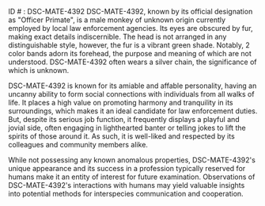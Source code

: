 ID # : DSC-MATE-4392
DSC-MATE-4392, known by its official designation as "Officer Primate", is a male monkey of unknown origin currently employed by local law enforcement agencies. Its eyes are obscured by fur, making exact details indiscernible. The head is not arranged in any distinguishable style, however, the fur is a vibrant green shade. Notably, 2 color bands adorn its forehead, the purpose and meaning of which are not understood. DSC-MATE-4392 often wears a silver chain, the significance of which is unknown.

DSC-MATE-4392 is known for its amiable and affable personality, having an uncanny ability to form social connections with individuals from all walks of life. It places a high value on promoting harmony and tranquility in its surroundings, which makes it an ideal candidate for law enforcement duties. But, despite its serious job function, it frequently displays a playful and jovial side, often engaging in lighthearted banter or telling jokes to lift the spirits of those around it. As such, it is well-liked and respected by its colleagues and community members alike.

While not possessing any known anomalous properties, DSC-MATE-4392's unique appearance and its success in a profession typically reserved for humans make it an entity of interest for future examination. Observations of DSC-MATE-4392's interactions with humans may yield valuable insights into potential methods for interspecies communication and cooperation.